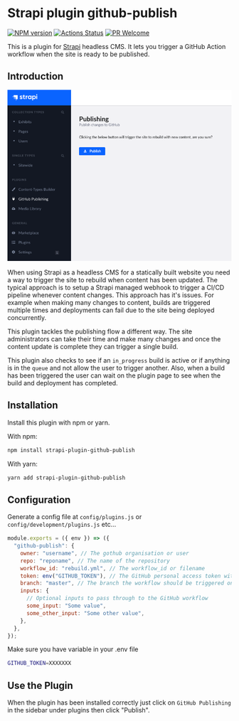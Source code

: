 # Strapi plugin github-publish

[![NPM version][npm-image]][npm-url]
[![Actions Status][ci-image]][ci-url]
[![PR Welcome][npm-downloads-image]][npm-downloads-url]

This is a plugin for [Strapi](https://github.com/strapi/strapi) headless CMS. It lets you trigger a GitHub Action workflow when the site is ready to be published.

## Introduction

![Screenshot](./docs/screenshot.png "Plugin Screenshot")

When using Strapi as a headless CMS for a statically built website you need a way to trigger the site to rebuild when content has been updated. The typical approach is to setup a Strapi managed webhook to trigger a CI/CD pipeline whenever content changes. This approach has it's issues. For example when making many changes to content, builds are triggered multiple times and deployments can fail due to the site being deployed concurrently.

This plugin tackles the publishing flow a different way. The site administrators can take their time and make many changes and once the content update is complete they can trigger a single build.

This plugin also checks to see if an `in_progress` build is active or if anything is in the `queue` and not allow the user to trigger another. Also, when a build has been triggered the user can wait on the plugin page to see when the build and deployment has completed.

## Installation

Install this plugin with npm or yarn.

With npm:

```bash
npm install strapi-plugin-github-publish
```

With yarn:

```bash
yarn add strapi-plugin-github-publish
```

## Configuration

Generate a config file at `config/plugins.js` or `config/development/plugins.js` etc...

```javascript
module.exports = ({ env }) => ({
  "github-publish": {
    owner: "username", // The gothub organisation or user
    repo: "reponame", // The name of the repository
    workflow_id: "rebuild.yml", // The workflow_id or filename
    token: env("GITHUB_TOKEN"), // The GitHub personal access token with access to trigger workflows and view build status
    branch: "master", // The branch the workflow should be triggered on
    inputs: {
      // Optional inputs to pass through to the GitHub workflow
      some_input: "Some value",
      some_other_input: "Some other value",
    },
  },
});
```

Make sure you have variable in your .env file

```bash
GITHUB_TOKEN=XXXXXXX
```

## Use the Plugin

When the plugin has been installed correctly just click on `GitHub Publishing` in the sidebar under plugins then click "Publish".

[npm-image]: https://img.shields.io/npm/v/strapi-plugin-github-publish.svg?style=flat-square&logo=react
[npm-url]: https://npmjs.org/package/strapi-plugin-github-publish
[npm-downloads-image]: https://img.shields.io/npm/dm/strapi-plugin-github-publish.svg
[npm-downloads-url]: https://npmcharts.com/compare/strapi-plugin-github-publish?minimal=true
[ci-image]: https://github.com/phantomstudios/strapi-plugin-github-publish/workflows/Test/badge.svg
[ci-url]: https://github.com/phantomstudios/strapi-plugin-github-publish/actions
